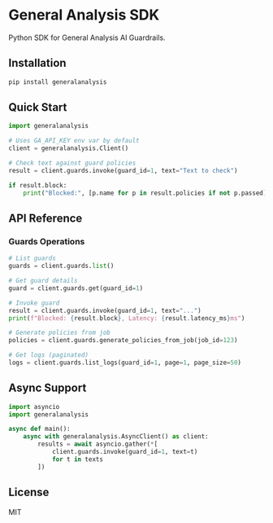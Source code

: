 # General Analysis SDK

Python SDK for General Analysis AI Guardrails.

## Installation

```bash
pip install generalanalysis
```

## Quick Start

```python
import generalanalysis

# Uses GA_API_KEY env var by default
client = generalanalysis.Client()

# Check text against guard policies
result = client.guards.invoke(guard_id=1, text="Text to check")

if result.block:
    print("Blocked:", [p.name for p in result.policies if not p.passed])
```

## API Reference

### Guards Operations

```python
# List guards
guards = client.guards.list()

# Get guard details  
guard = client.guards.get(guard_id=1)

# Invoke guard
result = client.guards.invoke(guard_id=1, text="...")
print(f"Blocked: {result.block}, Latency: {result.latency_ms}ms")

# Generate policies from job
policies = client.guards.generate_policies_from_job(job_id=123)

# Get logs (paginated)
logs = client.guards.list_logs(guard_id=1, page=1, page_size=50)
```

## Async Support

```python
import asyncio
import generalanalysis

async def main():
    async with generalanalysis.AsyncClient() as client:
        results = await asyncio.gather(*[
            client.guards.invoke(guard_id=1, text=t) 
            for t in texts
        ])
```

## License

MIT
